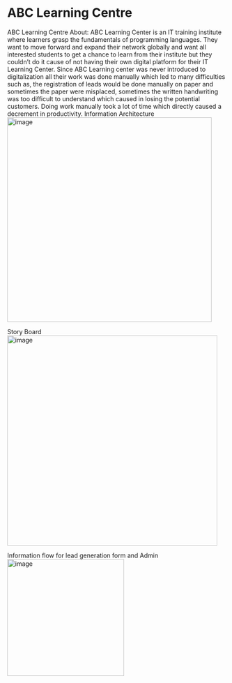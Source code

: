 # ABC Learning Centre
ABC Learning Centre
About: ABC Learning Center is an IT training institute where learners grasp the fundamentals of programming languages. They want to move forward and expand their network globally and want all interested students to get a chance to learn from their institute but they couldn’t do it cause of not having their own digital platform for their IT Learning Center. Since ABC Learning center was never introduced to digitalization all their work was done manually which led to many difficulties such as, the registration of leads would be done manually on paper and sometimes the paper were misplaced, sometimes the written handwriting was too difficult to understand which caused in losing the potential customers. Doing work manually took a lot of time which directly caused a decrement in productivity. 
Information Architecture
<img width="469" alt="image" src="https://user-images.githubusercontent.com/98897446/200040520-83d05bcb-057b-4443-bf8a-ca8a2edb7b9e.png">

Story Board 
<img width="482" alt="image" src="https://user-images.githubusercontent.com/98897446/200040569-f24b5131-8220-4496-9e05-b08e5e4693bd.png">

Information flow for lead generation form and Admin 
<img width="268" alt="image" src="https://user-images.githubusercontent.com/98897446/200040604-cf833050-6931-4aa1-bea1-8a35b1723f33.png">

